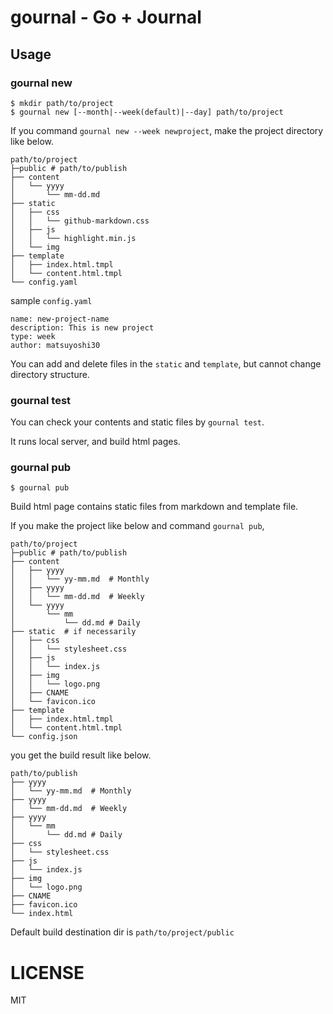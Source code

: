 # gournal - Go + Journal

## Usage

### gournal new

```
$ mkdir path/to/project
$ gournal new [--month|--week(default)|--day] path/to/project
```

If you command `gournal new --week newproject`, make the project directory like below.

```
path/to/project
├─public # path/to/publish
├── content
│   └── yyyy
│       └── mm-dd.md
├── static
│   ├── css
│   │   └── github-markdown.css
│   ├── js
│   │   └── highlight.min.js
│   └── img
├── template
│   ├── index.html.tmpl
│   └── content.html.tmpl
└── config.yaml
```

sample `config.yaml`

```
name: new-project-name
description: This is new project
type: week
author: matsuyoshi30
```

You can add and delete files in the `static` and `template`, but cannot change directory structure.

### gournal test

You can check your contents and static files by `gournal test`.

It runs local server, and build html pages.

### gournal pub

```
$ gournal pub
```

Build html page contains static files from markdown and template file.

If you make the project like below and command `gournal pub`,

```
path/to/project
├─public # path/to/publish
├── content
│   ├── yyyy
│   │   └── yy-mm.md  # Monthly
│   ├── yyyy
│   │   └── mm-dd.md  # Weekly
│   └── yyyy
│       └── mm
│           └── dd.md # Daily
├── static  # if necessarily
│   ├── css
│   │   └── stylesheet.css
│   ├── js
│   │   └── index.js
│   ├── img
│   │   └── logo.png
│   ├── CNAME
│   └── favicon.ico
├── template
│   ├── index.html.tmpl
│   └── content.html.tmpl
└── config.json
```

you get the build result like below.

```
path/to/publish
├── yyyy
│   └── yy-mm.md  # Monthly
├── yyyy
│   └── mm-dd.md  # Weekly
├── yyyy
│   └── mm
│       └── dd.md # Daily
├── css
│   └── stylesheet.css
├── js
│   └── index.js
├── img
│   └── logo.png
├── CNAME
├── favicon.ico
└── index.html
```

Default build destination dir is `path/to/project/public`

# LICENSE

MIT
